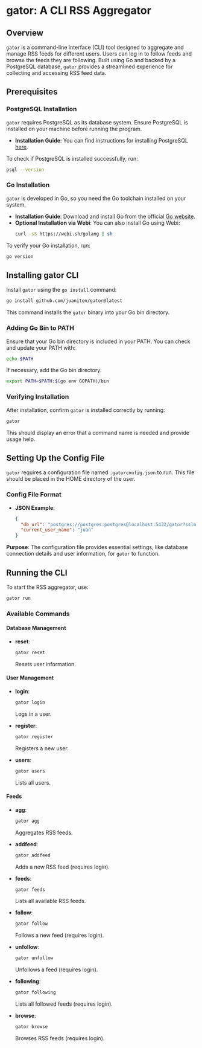 # gator: A CLI RSS Aggregator

## Overview

`gator` is a command-line interface (CLI) tool designed to aggregate and manage RSS feeds for different users. Users can log in to follow feeds and browse the feeds they are following. Built using Go and backed by a PostgreSQL database, `gator` provides a streamlined experience for collecting and accessing RSS feed data.

## Prerequisites

### PostgreSQL Installation

`gator` requires PostgreSQL as its database system. Ensure PostgreSQL is installed on your machine before running the program.

- **Installation Guide**: You can find instructions for installing PostgreSQL [here](https://www.postgresql.org/download/).

To check if PostgreSQL is installed successfully, run:

```bash
psql --version
```

### Go Installation

`gator` is developed in Go, so you need the Go toolchain installed on your system.

- **Installation Guide**: Download and install Go from the official [Go website](https://golang.org/dl/).
- **Optional Installation via Webi**: You can also install Go using Webi:
  ```bash
  curl -sS https://webi.sh/golang | sh
  ```

To verify your Go installation, run:

```bash
go version
```

## Installing gator CLI

Install `gator` using the `go install` command:

```bash
go install github.com/juaniten/gator@latest
```

This command installs the `gator` binary into your Go bin directory.

### Adding Go Bin to PATH

Ensure that your Go bin directory is included in your PATH. You can check and update your PATH with:

```bash
echo $PATH
```

If necessary, add the Go bin directory:

```bash
export PATH=$PATH:$(go env GOPATH)/bin
```

### Verifying Installation

After installation, confirm `gator` is installed correctly by running:

```bash
gator
```

This should display an error that a command name is needed and provide usage help.

## Setting Up the Config File

`gator` requires a configuration file named `.gatorconfig.json` to run. This file should be placed in the HOME directory of the user.

### Config File Format

- **JSON Example**:
  ```json
  {
    "db_url": "postgres://postgres:postgres@localhost:5432/gator?sslmode=disable",
    "current_user_name": "juan"
  }
  ```

**Purpose**: The configuration file provides essential settings, like database connection details and user information, for `gator` to function.

## Running the CLI

To start the RSS aggregator, use:

```bash
gator run
```

### Available Commands

#### Database Management

- **reset**:
  ```bash
  gator reset
  ```
  Resets user information.

#### User Management

- **login**:

  ```bash
  gator login
  ```

  Logs in a user.

- **register**:

  ```bash
  gator register
  ```

  Registers a new user.

- **users**:
  ```bash
  gator users
  ```
  Lists all users.

#### Feeds

- **agg**:

  ```bash
  gator agg
  ```

  Aggregates RSS feeds.

- **addfeed**:

  ```bash
  gator addfeed
  ```

  Adds a new RSS feed (requires login).

- **feeds**:

  ```bash
  gator feeds
  ```

  Lists all available RSS feeds.

- **follow**:

  ```bash
  gator follow
  ```

  Follows a new feed (requires login).

- **unfollow**:

  ```bash
  gator unfollow
  ```

  Unfollows a feed (requires login).

- **following**:

  ```bash
  gator following
  ```

  Lists all followed feeds (requires login).

- **browse**:
  ```bash
  gator browse
  ```
  Browses RSS feeds (requires login).
